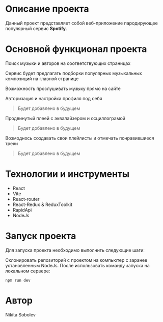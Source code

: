 # Описание проекта
 Данный проект представляет собой веб-приложение пародирующее популярный сервис **Spotify**.

# Основной функционал проекта
Поиск музыки и авторов на соответствующих страницах

Сервис будет предлагать подборки популярных музыкальных композиций на главной странице

Возможность прослушивать музыку прямо на сайте

Авторизация и настройка профиля под себя
> Будет добавлено в будущем

Продвинутый плеей с эквалайзером и осциллограмой 
> Будет добавлено в будущем

Возмоднось создавать свои плейлисты и отмечать понравившиеся треки
> Будет добавлено в будущем


# Технологии и инструменты
- React
- Vite
- React-router
- React-Redux & ReduxToolkit
- RapidApi
- NodeJs
# Запуск проекта
Для запуска проекта необходимо выполнить следующие шаги:

Склонировать репозиторий с проектом на компьютер с заранее установленным NodeJs.
После использовать команду запуска на локальном сервере:
```
npm run dev
```

# Автор

Nikita Sobolev